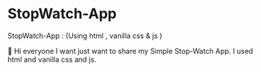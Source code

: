 # StopWatch-App
StopWatch-App : (Using html , vanilla css &amp; js )


👋 Hi everyone I want just want to share my Simple Stop-Watch App.
    I used html and vanilla css and js.
